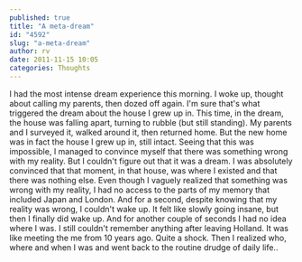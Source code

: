 ```yaml
---
published: true
title: "A meta-dream"
id: "4592"
slug: "a-meta-dream"
author: rv
date: 2011-11-15 10:05
categories: Thoughts
---
```

I had the most intense dream experience this morning. I woke up, thought about calling my parents, then dozed off again. I'm sure that's what triggered the dream about the house I grew up in. This time, in the dream, the house was falling apart, turning to rubble (but still standing). My parents and I surveyed it, walked around it, then returned home. But the new home was in fact the house I grew up in, still intact. Seeing that this was impossible, I managed to convince myself that there was something wrong with my reality. But I couldn't figure out that it was a dream. I was absolutely convinced that that moment, in that house, was where I existed and that there was nothing else. Even though I vaguely realized that something was wrong with my reality, I had no access to the parts of my memory that included Japan and London. And for a second, despite knowing that my reality was wrong, I couldn't wake up. It felt like slowly going insane, but then I finally did wake up. And for another couple of seconds I had no idea where I was. I still couldn't remember anything after leaving Holland. It was like meeting the me from 10 years ago. Quite a shock. Then I realized who, where and when I was and went back to the routine drudge of daily life..